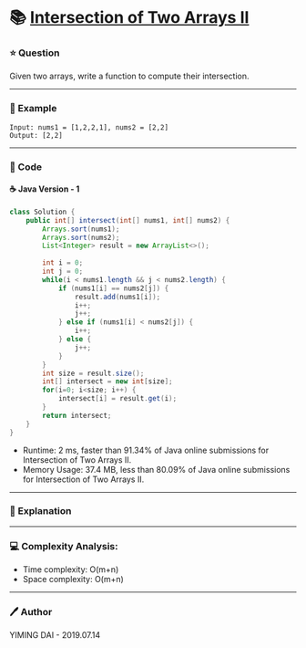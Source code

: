 # :books: [Intersection of Two Arrays II](https://leetcode.com/problems/intersection-of-two-arrays-ii/)

### :star: Question

Given two arrays, write a function to compute their intersection.

--- 

### :car: Example
```
Input: nums1 = [1,2,2,1], nums2 = [2,2]
Output: [2,2]
```
---

### :hammer: Code

#### :coffee: Java Version - 1

```java
class Solution {
    public int[] intersect(int[] nums1, int[] nums2) {
        Arrays.sort(nums1);
        Arrays.sort(nums2);
        List<Integer> result = new ArrayList<>();
        
        int i = 0;
        int j = 0;
        while(i < nums1.length && j < nums2.length) {
            if (nums1[i] == nums2[j]) {
                result.add(nums1[i]);
                i++;
                j++;
            } else if (nums1[i] < nums2[j]) {
                i++;
            } else {
                j++;
            }
        }
        int size = result.size();
        int[] intersect = new int[size];
        for(i=0; i<size; i++) {
            intersect[i] = result.get(i);
        }
        return intersect;
    }
}
```

- Runtime: 2 ms, faster than 91.34% of Java online submissions for Intersection of Two Arrays II.
- Memory Usage: 37.4 MB, less than 80.09% of Java online submissions for Intersection of Two Arrays II.

---

### :pencil: Explanation



---

### :computer: Complexity Analysis:

- Time complexity: O(m+n)
- Space complexity: O(m+n)

---

### :pen: Author

YIMING DAI - 2019.07.14
